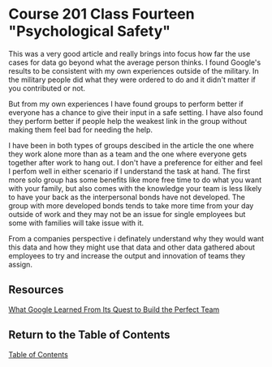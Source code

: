 # Course 201 Class Fourteen "Psychological Safety"

This was a very good article and really brings into focus how far the use cases for data go beyond what the average person thinks. I found Google's results to be consistent with my own experiences outside of the military. In the military people did what they were ordered to do and it didn't matter if you contributed or not.

But from my own experiences I have found groups to perform better if everyone has a chance to give their input in a safe setting. I have also found they perform better if people help the weakest link in the group without making them feel bad for needing the help.

I have been in both types of groups descibed in the article the one where they work alone more than as a team and the one where everyone gets together after work to hang out. I don't have a preference for either and feel I perfom well in either scenario if I understand the task at hand. The first more solo group has some benefits like more free time to do what you want with your family, but also comes with the knowledge your team is less likely to have your back as the interpersonal bonds have not developed. The group with more developed bonds tends to take more time from your day outside of work and they may not be an issue for single employees but some with families will take issue with it.

From a companies perspective i definately understand why they would want this data and how they might use that data and other data gathered about employees to try and increase the output and innovation of teams they assign.

## Resources

[What Google Learned From Its Quest to Build the Perfect Team](https://web.archive.org/web/20220202080115/https://www.nytimes.com/2016/02/28/magazine/what-google-learned-from-its-quest-to-build-the-perfect-team.html?_r=0)

## Return to the Table of Contents

[Table of Contents](https://todd75.github.io/reading-notes/)
